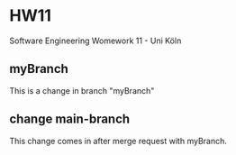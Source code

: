 # HW11
Software Engineering Womework 11 - Uni Köln

## myBranch
This is a change in branch "myBranch"

## change main-branch
This change comes in after merge request with myBranch.
